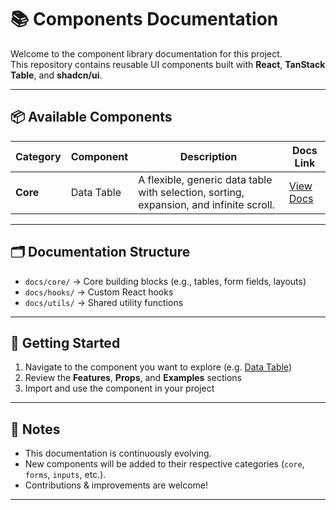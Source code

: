# 📚 Components Documentation

Welcome to the component library documentation for this project.  
This repository contains reusable UI components built with **React**, **TanStack Table**, and **shadcn/ui**.

---

## 📦 Available Components

| Category | Component  | Description                                                                             | Docs Link                         |
| -------- | ---------- | --------------------------------------------------------------------------------------- | --------------------------------- |
| **Core** | Data Table | A flexible, generic data table with selection, sorting, expansion, and infinite scroll. | [View Docs](./core/data-table.md) |

---

## 🗂 Documentation Structure

- `docs/core/` → Core building blocks (e.g., tables, form fields, layouts)
- `docs/hooks/` → Custom React hooks
- `docs/utils/` → Shared utility functions

---

## 🚀 Getting Started

1. Navigate to the component you want to explore (e.g. [Data Table](./core/data-table.md))
2. Review the **Features**, **Props**, and **Examples** sections
3. Import and use the component in your project

---

## 📝 Notes

- This documentation is continuously evolving.
- New components will be added to their respective categories (`core`, `forms`, `inputs`, etc.).
- Contributions & improvements are welcome!

---
